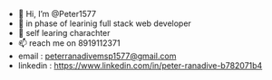 - 👋 Hi, I’m @Peter1577
- 👀 in phase of learinig full  stack web developer
- 🌱 self learing charachter
- 📫 reach me on 8919112371
- email : peterranadivemsp1577@gmail.com
- linkedin : https://www.linkedin.com/in/peter-ranadive-b782071b4

<!---
Peter1577/Peter1577 is a ✨ special ✨ repository because its `README.md` (this file) appears on your GitHub profile.
You can click the Preview link to take a look at your changes.
--->

